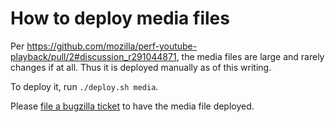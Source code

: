 # How to deploy media files

Per https://github.com/mozilla/perf-youtube-playback/pull/2#discussion_r291044871,
the media files are large and rarely changes if at all. Thus it is deployed manually
as of this writing.

To deploy it, run `./deploy.sh media`.

Please [file a bugzilla ticket](https://bugzilla.mozilla.org/enter_bug.cgi?product=Cloud+Services&component=Operations%3A+AMO)
to have the media file deployed.
